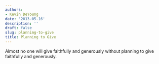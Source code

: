 ```yaml
---
authors:
- Kevin DeYoung
date: '2013-05-16'
description: ''
draft: false
slug: planning-to-give
title: Planning to Give
---
```

Almost no one will give faithfully and generously without planning to give faithfully and generously.



